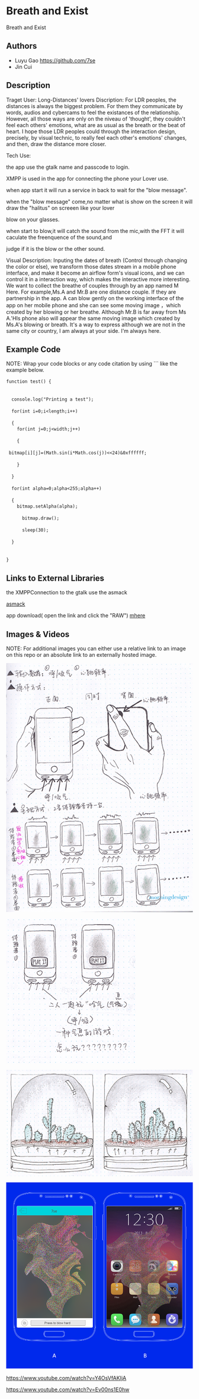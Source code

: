 # Breath and Exist
Breath and Exist

## Authors

- Luyu Gao https://github.com/7se
- Jin Cui


## Description


Traget User: Long-Distances' lovers
Discription: For LDR peoples, the distances is always the biggest problem. For them they communicate by words, audios and cybercams to feel the existances of the relationship. However, all those ways are only on the niveau of 'thought', they couldn't feel each others' emotions, what are as usual as the breath or the beat of heart. I hope those LDR peoples could through the interaction design, precisely, by visual technic, to really feel each other's emotions' changes, and then, draw the distance more closer. 

Tech Use:


the app use the gtalk name and passcode to login.

XMPP is used in the app for connecting the phone your Lover use.

when app start it will run a service in back to wait for the "blow message".

when the "blow message" come,no matter what is show on the screen it will draw the "halitus" on screeen like your lover 

blow on your glasses.

when start to blow,it will catch the sound from the mic,with the FFT it will caculate the freenquence of the sound,and 

judge if it is the blow or the other sound.

Visual Description:
Inputing the dates of breath (Control through changing the color or else), we transform those dates stream in a mobile phone interface, and make it become an airflow form's visual icons, and we can control it in a interaction way, which makes the interactive more interesting.  We want to collect the breathe of couples through by an app named M Here. For example,Ms.A and Mr.B are one distance couple. If they are partnership in the app. A can blow gently on the  working interface of the app on her mobile phone and she can see some moving image ，which created by her blowing or her breathe. Although Mr.B is far away from Ms A.'HIs phone also will appear the same moving image which created by Ms.A's blowing or breath. It's a way to express although we are not in the same city or country, I am always at your side. I'm always here.


## Example Code
NOTE: Wrap your code blocks or any code citation by using ``` like the example below.
``` 
function test() {


  console.log("Printing a test");

  for(int i=0;i<length;i++)

  {
    for(int j=0;j<width;j++)

    {
     
 bitmap[i][j]=(Math.sin(i*Math.cos(j))<<24)&0xffffff;

    }

  }

  for(int alpha=0;alpha<255;alpha++)

  {
    bitmap.setAlpha(alpha);

      bitmap.draw();
  
      sleep(30);

  }


}

```
## Links to External Libraries
 the XMPPConnection to the gtalk use the asmack

[asmack](https://github.com/rtreffer/asmack "asmack")


app download( open the link and click the "RAW")
[mhere](https://github.com/7se/devart-template/blob/master/project_code/mhere/bin/mhere.apk "mhere")


## Images & Videos
NOTE: For additional images you can either use a relative link to an image on this repo or an absolute link to an externally hosted image.

![Example Image](project_images/1p1.jpg?raw=true "Example Image")

![Example Image](project_images/1p2.jpg?raw=true "Example Image")

![Example Image](project_images/6p2.jpg?raw=true "Example Image")

![Example Image](project_images/4p2.png?raw=true "Example Image")

https://www.youtube.com/watch?v=Y4OsVfAKIjA

https://www.youtube.com/watch?v=Ev00ns1E0hw
